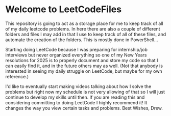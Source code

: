 # Welcome to LeetCodeFiles
This repository is going to act as a storage place for me to keep track of all of my daily leetcode problems. In here there are also a couple of different folders and files I may add in that I use to keep track of all of these files, and automate the creation of the folders. This is mostly done in PowerShell...

Starting doing LeetCode because I was preparing for internship/job interviews but never organized everything so one of my New Years resolutions for 2025 is to properly document and store my code so that I can easily find it, and in the future others may as well. (Not that anybody is interested in seeing my daily struggle on LeetCode, but maybe for my own reference.)

I'd like to eventually start making videos talking about how I solve the problems but right now my schedule is not very allowing of that so I will just continue to develop my skills until then. If you are reading this and considering committing to doing LeetCode I highly recommend it! It changes the way you view certain tasks and problems. Best Wishes, Drew.